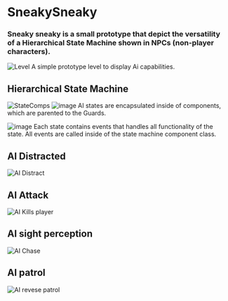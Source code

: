 # SneakySneaky

### Sneaky sneaky is a small prototype that depict the versatility of a Hierarchical State Machine shown in NPCs (non-player characters). 
![Level](https://user-images.githubusercontent.com/69220988/170120401-87fe95e1-d58c-4e1b-b201-3dd6c29574d9.png)
A simple prototype level to display Ai capabilities.

## Hierarchical State Machine 
![StateComps](https://user-images.githubusercontent.com/69220988/170120352-1da15c40-3708-4a1e-a685-c22ce6825c10.png)
![image](https://user-images.githubusercontent.com/69220988/170121362-5f972204-b4a5-4565-97da-48973f6ea39b.png)
AI states are encapsulated inside of components, which are parented to the Guards.

![image](https://user-images.githubusercontent.com/69220988/170122060-7af98aca-db39-4aa1-86d1-ff2299c7874e.png)
Each state contains events that handles all functionality of the state. All events are called inside of the state machine component class.


## AI Distracted
![AI Distract](https://user-images.githubusercontent.com/69220988/170116606-15e79f88-c41c-488e-9004-9137cdef8f09.gif)

## AI Attack
![AI Kills player](https://user-images.githubusercontent.com/69220988/170118392-c1846e73-c196-4490-8c0c-1f2c90aea904.gif)

## AI sight perception
![AI Chase](https://user-images.githubusercontent.com/69220988/170118845-3d4680bc-1fb5-45ec-9842-f2cc0636b4ec.gif)

## AI patrol
![AI revese patrol](https://user-images.githubusercontent.com/69220988/170119215-f18ef683-82ec-4f27-82e0-cc8e45233448.gif)
